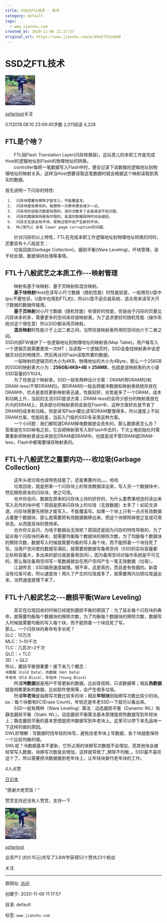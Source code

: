 ```yaml
---
title: SSD之FTL技术 - 简书
category: default
tags: 
  - www.jianshu.com
created_at: 2020-11-06 11:17:57
original_url: https://www.jianshu.com/p/48a5f52eab68
---
```


# SSD之FTL技术

[![](assets/1604632677-d2821ff80cf8e900240916d6124e7e2e.webp)](https://www.jianshu.com/u/35753b2f949b)

[spfanlost](https://www.jianshu.com/u/35753b2f949b)关注

0.112018.08.10 23:09:45字数 2,011阅读 4,228

## FTL是个啥？

  FTL指Flash Translation Layer(闪存转换层)，这玩意儿的本职工作是完成Host的逻辑地址到Flash的物理地址的转换。  
  controller每把一笔数据写入Flash中时，便会记录下该数据的逻辑地址到物理地址的映射关系，这样当Host想要读取这笔数据时就会根据这个映射读取到真实的数据。

首先说明一下闪存的特性:

```undefined
 1.  闪存块需要先擦除才能写入，不能覆盖写。
 2.  闪存块是有寿命的。每擦除一次寿命便会减少一点。
 3.  闪存块的读取次数是有限的。读的次数多了会造成读干扰问题。
 4.  闪存的数据保持是有时限的。高温时数据保持时间会缩短。
 5.  闪存天生就会有坏块。使用过程中会产生新的坏块。
 6.  MLC和TLC 会有 lower page corruption的问题。
```

  针对闪存的以上特性，FTL在完成本职工作逻辑地址到物理地址转换的同时，还要具有十八般武艺：  
  垃圾回收(Garbage Collection)，磨损平衡(Ware Leveling)，坏块管理，读干扰处理，数据保持处理等事情。

## FTL十八般武艺之本质工作---映射管理

  映射有基于块映射、基于页映射和混合映射。  
  **基于块映射**Host在读写小尺寸数据（随机性能）时性能较差，一般用在U盘中(ps:不要惊讶，U盘中也用到FTL的)，所以U盘不适合装系统，适合用来读写大尺寸数据的数据传输用。  
  **基于页映射**对小尺寸数据（随机性能）有很好的性能，但是由于闪存的页要比闪存块多的多，需要更多的空间来存放映射表。为了追求更好的随机性能（操作系统对这个很在意）所以SSD都采用页映射。  
  **混合映射**的性能介于上边二者之间，当然存放映射表所用的空间也介于二者之间。  
SSD内部FW维护了一张逻辑地址到物理地址的映射表(Map Table)。用户每写入一个逻辑页就需要更改一次MT；当读取一个逻辑页时，SSD会查找映射表中该逻辑页对应的物理页，然后再访问Flash读取所要的数据。  
  一般映射的逻辑页的大小为4KB，物理地址的大小为4Byte，那么一个256GB的SSD的映射表大小为：**256GB/4KB\*4B = 256MB**，也就是说映射表的大小是SSD容量的1/1024。  
  为了存放这个映射表，SSD一般有两种设计方案：DRAM(带DRAM的)和DRAM-less(不带DRAM的)。带DRAM的一般会把缓冲数据和映射表统统存放在DRAM中，优点是查找更新映射表迅速，性能较好，劣势是多了一个DRAM，成本和功耗上升，当前的主流SSD是该方案；DRAM-less的会将少部分的映射表放在片内的SRAM上，其余部分的映射表则会放在Flash中，这种方案好处是节省了DRAM的成本和功耗，但是读写Flash要比读写DRAM要慢得多，所以速度上不如DRAM方案，性能较差，当前入门级的SSD多采用这种方案。  
  一个小问题：我们都知道DRAM掉电数据是会丢失的，那么数据表怎么办？  
答案是在SSD掉电之前，它会把映射表写入到Flash中去的，下次上电初始化时需要重新把映射表读出来放在DRAM或SRAM中。也就是说不管DRAM或DRAM-less，Flash中都需要储存映射表的。

## FTL十八般武艺之重要内功---收垃圾(Garbage Collection)

  这年头收垃圾也成特色技能了，还是重要内功。。。哈哈  
  垃圾回收，就是把某一个闪存块上的有效数据读出来，写入另一个数据块中，然后擦除原来的闪存块，使之可用。  
  也许你会问，数据在原来的闪存块上待的好好的，为什么要费事吧连的读出来写入另外的块中呢？原因是原来闪存块上的垃圾（无效数据）太多了！如前文讲道，闪存块需要先擦除才能写入，不能覆盖写。如果一个块上只有一点点有效数据占着整个数据块，那么就需要把有效数据搬移出来，把这个块擦除掉使之变成可用状态，从而提高块的使用率。  
  也许你又会问，为啥子数据会无效呢？原因还是因为闪存的特性导致的，为了延长每个闪存块的寿命，就需要均衡每个数据块的擦除次数，为了均衡每个数据块的擦除次数，数据写入时候就需要均衡的写入每个块，而不能照着一个块往死了写。当用户空间里的数据写满后，就需要把数据写备用空间（SSD的实际容量都比标称容量大，多出来的部分就是备用空间），因为备用空间对操作系统是不可见的，那么每往备用空间写一笔数据就会在用户空间产生一笔无效数据（垃圾）。  
  江湖传言：SSD越用速度越慢。很不幸，这是真的，而且是有依据的。新盘没有垃圾可收，所以速度快！用久了产生的垃圾就多了，就需要用内功把垃圾逼出来，当然速度就慢下来了。

## FTL十八般武艺之---磨损平衡(Ware Leveling)

  其实在垃圾回收的时候已经提到磨损平衡的原因了：为了延长每个闪存块的寿命，就需要均衡每个数据块的擦除次数，为了均衡每个数据块的擦除次数，数据写入时候就需要均衡的写入每个块，而不能照着一个块往死了写。  
那么，一个闪存块的寿命有多长呢？  
SLC：10万次  
MLC：1~10千次  
TLC：几百次~2千次  
QLC：< TLC  
3D：< QLC  
所以，磨损平衡很重要！接下来几个概念：  
`冷数据（Cold Data），热数据（Hot Data）`  
`年老块（Old Block），年轻块（Young Block）`  
  所谓**冷数据**就是用户不常更新的数据，比如音视频，只读数据等；相反**热数据**就是频繁更新的数据，比如软件使用等，会产生很多垃圾。  
  所谓**年老块**是指擦写次数比较多的块；相反**年轻块**则指擦写次数比较少的块。ps：每个块都有EC(Erase Count)，年轻还是年老SSD一下就可以看出来。  
  SSD一般有两种（Ware Leveling）算法：动态磨损平衡（Dynamic WL）和静态磨损平衡（Static WL）。动态磨损平衡算法基本原理是把热数据写到年轻块上；静态磨损平衡的基本思想是把冷数据写到年老块上。这里可以停下来先品味一下这样的做的原因。  
DWL好理解：写数据时找年轻的块写，避免往老年块上写数据，各个块就能保持一个比较均衡的值。  
SWL呢？冷数据基本不更新，它所占用的块擦写次数就不会增加，而其他块会被经常写入数据，块擦写次数是会增加，这样就导致了_擦除不均衡_，SSD最不喜欢这个了。所以需要把冷数据搬到老年块上，让年轻块替代老年块的工作。

4人点赞

[日记本](https://www.jianshu.com/nb/10618302)

"感谢大佬赏饭！"

赞赏支持还没有人赞赏，支持一下

[![  ](assets/1604632677-d1949d2573b9f12ebcfb2812a6746db1.webp)](https://www.jianshu.com/u/35753b2f949b)

[spfanlost](https://www.jianshu.com/u/35753b2f949b "spfanlost")

总资产2 (约0.15元)共写了3.8W字获得52个赞共23个粉丝

关注

---------------------------------------------------


原网址: [访问](https://www.jianshu.com/p/48a5f52eab68)

创建于: 2020-11-06 11:17:57

目录: default

标签: `www.jianshu.com`

